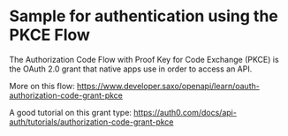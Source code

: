 # Sample for authentication using the PKCE Flow

The Authorization Code Flow with Proof Key for Code Exchange (PKCE) is the OAuth 2.0 grant that native apps use in order to access an API.

More on this flow: <https://www.developer.saxo/openapi/learn/oauth-authorization-code-grant-pkce>

A good tutorial on this grant type: <https://auth0.com/docs/api-auth/tutorials/authorization-code-grant-pkce>
